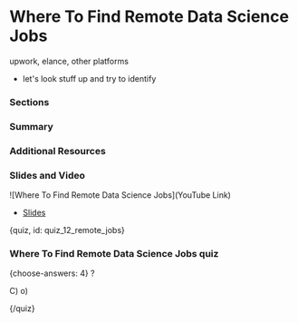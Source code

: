 # Where To Find Remote Data Science Jobs

upwork, elance, other platforms
- let's look stuff up and try to identify

### Sections

### Summary

### Additional Resources



### Slides and Video

![Where To Find Remote Data Science Jobs](YouTube Link)

* [Slides](https://drive.google.com/open?id=1SvY2cwJil-8JkBw1H_aj5NJmoIXmABY4RU0UrqzWtZ8)


{quiz, id: quiz_12_remote_jobs}

### Where To Find Remote Data Science Jobs quiz

{choose-answers: 4}
? 

C) 
o)

{/quiz}

